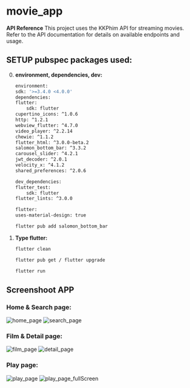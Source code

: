 # movie_app
**API Reference**
This project uses the KKPhim API for streaming movies. Refer to the API documentation for details on available endpoints and usage.

## SETUP pubspec packages used:
0. **environment, dependencies, dev:**
    ```sh
    environment:
    sdk: '>=3.4.0 <4.0.0'
    dependencies:
    flutter:
        sdk: flutter
    cupertino_icons: ^1.0.6
    http: ^1.2.1
    webview_flutter: ^4.7.0
    video_player: ^2.2.14
    chewie: ^1.1.2
    flutter_html: ^3.0.0-beta.2
    salomon_bottom_bar: ^3.3.2
    carousel_slider: ^4.2.1
    jwt_decoder: ^2.0.1
    velocity_x: ^4.1.2
    shared_preferences: ^2.0.6

    dev_dependencies:
    flutter_test:
        sdk: flutter
    flutter_lints: ^3.0.0

    flutter:
    uses-material-design: true
    ```
    ```sh
    flutter pub add salomon_bottom_bar
    ```

1. **Type flutter:**
   ```sh
   flutter clean
   ```
   ```sh
   flutter pub get / flutter upgrade
   ```
   ```sh
   flutter run
   ```

## Screenshoot APP
### Home & Search page:
![home_page](images/image-4.png)
![search_page](images/image-5.png)

### Film & Detail page:
![film_page](images/image-3.png)
![detail_page](images/image-2.png)

### Play page:
![play_page](images/image.png)
![play_page_fullScreen](images/image-1.png)
